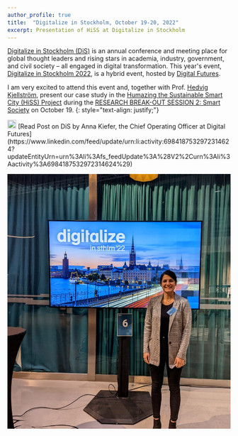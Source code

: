 ```yaml
---
author_profile: true
title:  "Digitalize in Stockholm, October 19-20, 2022"
excerpt: Presentation of HiSS at Digitalize in Stockholm
---
```


[Digitalize in Stockholm (DiS)](https://www.digitalfutures.kth.se/event/digitalize-in-stockholm-2022-day-1/) is an annual conference and meeting place for global 
thought leaders and rising stars in academia, industry, government, and civil society – all engaged in digital transformation. This year's event, [Digitalize in Stockholm 2022](https://digitalizeinsthlm22.se/), is a hybrid event, hosted by [Digital Futures](https://www.digitalfutures.kth.se/).

I am very excited to attend this event and, together with Prof. [Hedvig Kjellström](https://www.kth.se/profile/hedvig), present our case study in the [Humazing the Sustainable Smart City (HiSS) Project](https://sites.google.com/view/hiss-digitalfutures/home) 
during the [RESEARCH BREAK-OUT SESSION 2: Smart Society](https://digitalizeinsthlm22.se/program/) on October 19.
{: style="text-align: justify;"}

<img src="https://raw.githubusercontent.com/FortAwesome/Font-Awesome/6.x/svgs/brands/linkedin.svg" width="20" height="20">
[Read Post on DiS by Anna Kiefer, the Chief Operating Officer at Digital Futures](https://www.linkedin.com/feed/update/urn:li:activity:6984187532972314624?updateEntityUrn=urn%3Ali%3Afs_feedUpdate%3A%28V2%2Curn%3Ali%3Aactivity%3A6984187532972314624%29)

![photo](../assets/2022DiS.jpg)
